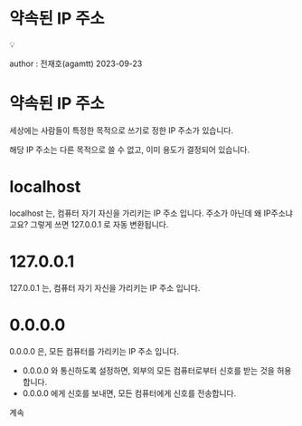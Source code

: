 # 약속된 IP 주소

<aside>
💡

author : 전재호(agamtt) 2023-09-23

</aside>

# 약속된 IP 주소

세상에는 사람들이 특정한 목적으로 쓰기로 정한 IP 주소가 있습니다.

해당 IP 주소는 다른 목적으로 쓸 수 없고, 이미 용도가 결정되어 있습니다.

# localhost

localhost 는, 컴퓨터 자기 자신을 가리키는 IP 주소 입니다.
주소가 아닌데 왜 IP주소냐고요? 그렇게 쓰면 127.0.0.1 로 자동 변환됩니다.

# 127.0.0.1

127.0.0.1 는, 컴퓨터 자기 자신을 가리키는 IP 주소 입니다.

# 0.0.0.0

0.0.0.0 은, 모든 컴퓨터를 가리키는 IP 주소 입니다.

- 0.0.0.0 와 통신하도록 설정하면, 외부의 모든 컴퓨터로부터 신호를 받는 것을 허용합니다.
- 0.0.0.0 에게 신호를 보내면, 모든 컴퓨터에게 신호를 전송합니다.

계속